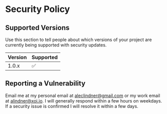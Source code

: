 # Security Policy

## Supported Versions

Use this section to tell people about which versions of your project are
currently being supported with security updates.

| Version | Supported          |
| ------- | ------------------ |
| 1.0.x   | :white_check_mark: |

## Reporting a Vulnerability

Email me at my personal email at aleclindner@gmail.com or my work email at alindner@xoi.io. I will generally respond within a few hours on weekdays.
If a security issue is confirmed I will resolve it within a few days.
